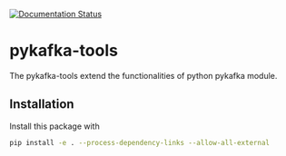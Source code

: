 [![Documentation Status](https://readthedocs.org/projects/pykafka-tools/badge/?version=latest)](http://pykafka-tools.readthedocs.io/en/latest/?badge=latest)

# pykafka-tools
The pykafka-tools extend the functionalities of python pykafka module.

## Installation
Install this package with
```bash
pip install -e . --process-dependency-links --allow-all-external
```

